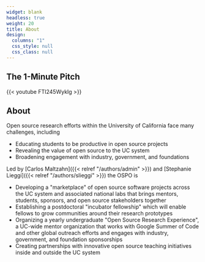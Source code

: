 ```yaml
---
widget: blank
headless: true
weight: 20
title: About
design:
  columns: "1"
  css_style: null
  css_class: null
---
```


## The 1-Minute Pitch

{{< youtube FTI245WykIg >}}

## About

Open source research efforts within the University of California face many challenges, including

- Educating students to be productive in open source projects
- Revealing the value of open source to the UC system
- Broadening engagement with industry, government, and foundations

Led by [Carlos Maltzahn]({{< relref "/authors/admin" >}}) and [Stephanie Lieggi]({{< relref "/authors/slieggi" >}}) the OSPO is

- Developing a "marketplace" of open source software projects across the UC system and associated national labs that brings mentors, students, sponsors, and open source stakeholders together
- Establishing a postdoctoral "incubator fellowship" which will enable fellows to grow communities around their research prototypes  
- Organizing a yearly undergraduate "Open Source Research Experience", a UC-wide mentor organization that works with Google Summer of Code and other global outreach efforts and engages with industry, government, and foundation sponsorships
- Creating partnerships with innovative open source teaching initiatives inside and outside the UC system

